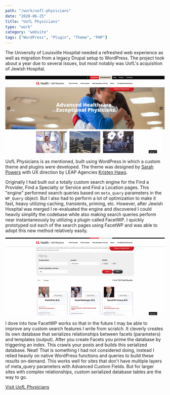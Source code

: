 ```yaml
---
path: "/work/uofl-physicians"
date: "2020-06-25"
title: "UofL Physicians"
type: "work"
category: "website"
tags: ["WordPress", "Plugin", "Theme", "PHP"]
---
```


The University of Louisville Hospital needed a refreshed web experience as well as migration from a legacy Drupal setup to WordPress. The project took about a year due to several issues, but most notably was UofL's acquisition of Jewish Hospital.

![UofL Physicians](./uploads/uofl-physicians.jpg)

UofL Physicians is as mentioned, built using WordPress in which a custom theme and plugins were developed. The theme was designed by [Sarah Powers](https://sarahpowers.pizza) with UX direction by LEAP Agencies [Kristen Haws](https://www.hidotty.com/).

Originally I had built out a totally custom search engine for the Find a Provider, Find a Specialty or Service and Find a Location pages. This "engine" performed search queries based on `meta_query` parameters in the `WP_Query` object. But I also had to perform a lot of optimization to make it fast, heavy utilizing caching, transients, priming, etc. However, after Jewish Hospital was merged I re-evaluated the engine and discovered I could heavily simplify the codebase while also making search queries perform near instantaneously by utilizing a plugin called FacetWP. I quickly prototyped out each of the search pages using FacetWP and was able to adopt this new method relatively easily.

![Find a Provider](./uploads/uoflphysicians-find-a-provider.jpg)

I dove into how FacetWP works so that in the future I may be able to improve any custom search features I write from scratch. It cleverly creates its own database that serializes relationships between facets (parameters) and templates (output). After you create Facets you prime the database by triggering an index. This crawls your posts and builds this serialized database. Neat! That is something I had not considered doing, instead I relied heavily on native WordPress functions and queries to build these results on-demand. This works well for sites that don't have multiple layers of meta_query parameters with Advanced Custom Fields. But for larger sites with complex relationships, custom serialized database tables are the way to go.

<a href="https://uoflphysicians.com" class="bg-gray-300 hover:bg-gray-400 text-gray-800 font-bold py-2 px-4 rounded inline-flex items-center">Visit UofL Physicians</a>
